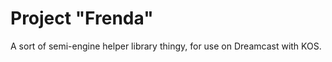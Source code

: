Project "Frenda"
================

A sort of semi-engine helper library thingy, for use on Dreamcast with KOS.
